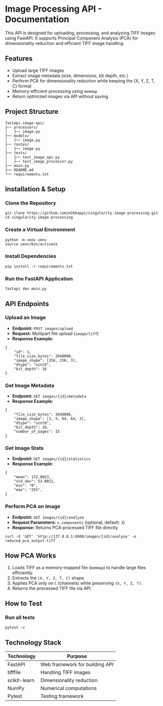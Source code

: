 # Image Processing API - Documentation

This API is designed for uploading, processing, and analyzing TIFF images using FastAPI. It supports Principal Component Analysis (PCA) for dimensionality reduction and efficient TIFF image handling.

## Features
- Upload large TIFF images
- Extract image metadata (size, dimensions, bit depth, etc.)
- Perform PCA for dimensionality reduction while keeping the (X, Y, Z, T, C) format
- Memory-efficient processing using `memmap`
- Return optimized images via API without saving

## Project Structure
```
fastapi-image-api/
├── processors/ 
│   ├── image.py      
├── models/            
│   ├── image.py      
├── routes/            
│   ├── image.py      
├── tests/             
│   ├── test_image_api.py      
│   ├── test_image_processor.py 
├── main.py            
├── README.md         
└── requirements.txt
```

## Installation & Setup

### Clone the Repository
```
git clone https://github.com/m16bappi/singularity-image-processing.git
cd singularity-image-processing
```

### Create a Virtual Environment
```
python -m venv venv
source venv/bin/activate
```

### Install Dependencies
```
pip install -r requirements.txt
```

### Run the FastAPI Application
```
fastapi dev main.py
```

## API Endpoints

### Upload an Image
- **Endpoint:** `POST images/upload`
- **Request:** Multipart file upload (`image/tiff`)
- **Response Example:**
```
{
    "id": 1,
    "file_size_bytes": 2048000,
    "image_shape": [256, 256, 3],
    "dtype": "uint8",
    "bit_depth": 16
}
```

### Get Image Metadata
- **Endpoint:** `GET images/{id}/metadata`
- **Response Example:**
```
{
    "file_size_bytes": 2048000,
    "image_shape": [3, 5, 64, 64, 3],
    "dtype": "uint8",
    "bit_depth": 16,
    "number_of_pages": 15
}
```

### Get Image Stats
- **Endpoint:** `GET images/{id}/statistics`
- **Response Example:**
```
{
    "mean": 172.0023,
    "std_dev": 53.0012,
    "min": "0",
    "max": "255",
}
```

### Perform PCA on Image
- **Endpoint:** `GET images/{id}/analyze`
- **Request Parameters:** `n_components` (optional, default: `3`)
- **Response:** Returns PCA-processed TIFF file directly
```
curl -X 'GET' 'http://127.0.0.1:8000/images/{id}/analyze' -o reduced_pca_output.tiff
```

## How PCA Works
1. Loads TIFF as a memory-mapped file (`memmap`) to handle large files efficiently.
2. Extracts the `(X, Y, Z, T, C)` shape.
3. Applies PCA only on `C` (channels) while preserving `(X, Y, Z, T)`.
4. Returns the processed TIFF file via API.

## How to Test

### Run all tests
```
pytest -v
```

## Technology Stack
| Technology       | Purpose                         |
|-----------------|---------------------------------|
| FastAPI         | Web framework for building API |
| tifffile        | Handling TIFF images          |
| scikit-learn    | Dimensionality reduction       |
| NumPy           | Numerical computations        |
| Pytest          | Testing framework             |
